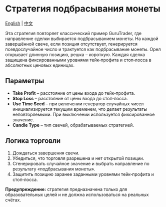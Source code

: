 # Стратегия подбрасывания монеты
[English](README.md) | [中文](README_cn.md)

Эта стратегия повторяет классический пример GuruTrader, где направление сделки выбирается подбрасыванием монеты.
На каждой завершённой свече, если позиция отсутствует, генерируется псевдослучайное число и трактуется как подбрасывание монеты.
Орел открывает длинную позицию, решка – короткую.
Каждая сделка защищена фиксированными уровнями тейк‑профита и стоп‑лосса в абсолютных ценовых единицах.

## Параметры
- **Take Profit** – расстояние от цены входа до тейк‑профита.
- **Stop Loss** – расстояние от цены входа до стоп‑лосса.
- **Use Time Seed** – при включении генератор случайных чисел инициализируется текущим временем, что делает результаты неповторяемыми. При выключении используется фиксированное значение.
- **Candle Type** – тип свечей, обрабатываемых стратегией.

## Логика торговли
1. Дождаться завершения свечи.
2. Убедиться, что торговля разрешена и нет открытой позиции.
3. Сгенерировать случайное значение и выбрать направление по результату «подбрасывания монеты».
4. Защитить позицию заранее заданными уровнями тейк‑профита и стоп‑лосса.

**Предупреждение:** стратегия предназначена только для образовательных целей и не должна использоваться на реальных счётах.
